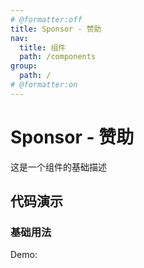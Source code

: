 ```yaml
---
# @formatter:off
title: Sponsor - 赞助
nav:
  title: 组件
  path: /components
group:
  path: /
# @formatter:on
---
```


# Sponsor - 赞助

这是一个组件的基础描述

## 代码演示

### 基础用法

Demo:

<code src="./index.tsx"  background="#f0f2f5" />
